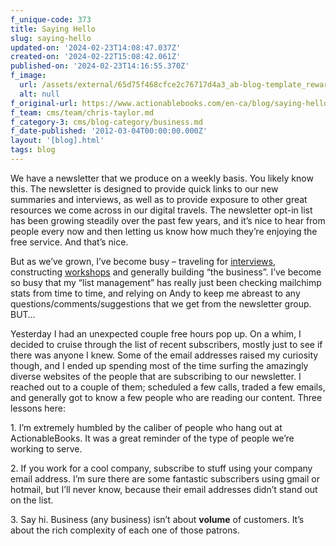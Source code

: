 ```yaml
---
f_unique-code: 373
title: Saying Hello
slug: saying-hello
updated-on: '2024-02-23T14:08:47.037Z'
created-on: '2024-02-22T15:08:42.061Z'
published-on: '2024-02-23T14:16:55.370Z'
f_image:
  url: /assets/external/65d75f468cfce2c76717d4a3_ab-blog-template_reward.jpeg
  alt: null
f_original-url: https://www.actionablebooks.com/en-ca/blog/saying-hello/
f_team: cms/team/chris-taylor.md
f_category-3: cms/blog-category/business.md
f_date-published: '2012-03-04T00:00:00.000Z'
layout: '[blog].html'
tags: blog
---
```


We have a newsletter that we produce on a weekly basis. You likely know this. The newsletter is designed to provide quick links to our new summaries and interviews, as well as to provide exposure to other great resources we come across in our digital travels. The newsletter opt-in list has been growing steadily over the past few years, and it’s nice to hear from people every now and then letting us know how much they’re enjoying the free service. And that’s nice.

But as we’ve grown, I’ve become busy – traveling for [interviews](https://www.actionablebooks.com/interviews), constructing [workshops](https://www.actionablebooks.com/workshops) and generally building “the business”. I’ve become so busy that my “list management” has really just been checking mailchimp stats from time to time, and relying on Andy to keep me abreast to any questions/comments/suggestions that we get from the newsletter group. BUT…

Yesterday I had an unexpected couple free hours pop up. On a whim, I decided to cruise through the list of recent subscribers, mostly just to see if there was anyone I knew. Some of the email addresses raised my curiosity though, and I ended up spending most of the time surfing the amazingly diverse websites of the people that are subscribing to our newsletter. I reached out to a couple of them; scheduled a few calls, traded a few emails, and generally got to know a few people who are reading our content. Three lessons here:

1\. I’m extremely humbled by the caliber of people who hang out at ActionableBooks. It was a great reminder of the type of people we’re working to serve.

2\. If you work for a cool company, subscribe to stuff using your company email address. I’m sure there are some fantastic subscribers using gmail or hotmail, but I’ll never know, because their email addresses didn’t stand out on the list.

3\. Say hi. Business (any business) isn’t about **volume** of customers. It’s about the rich complexity of each one of those patrons.
